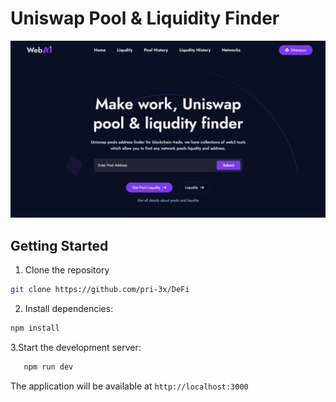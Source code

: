 # Uniswap Pool & Liquidity Finder

![Project Banner](./pages/preview.jpeg)


## Getting Started

1. Clone the repository
   
```bash
git clone https://github.com/pri-3x/DeFi
```
2. Install dependencies:

```bash
npm install
```
3.Start the development server:
 ```bash
    npm run dev
```
The application will be available at `http://localhost:3000`
